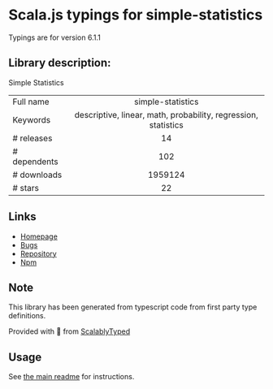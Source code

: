 
# Scala.js typings for simple-statistics

Typings are for version 6.1.1

## Library description:
Simple Statistics

|                    |                 |
| ------------------ | :-------------: |
| Full name          | simple-statistics |
| Keywords           | descriptive, linear, math, probability, regression, statistics |
| # releases         | 14 |
| # dependents       | 102 |
| # downloads        | 1959124 |
| # stars            | 22 |

## Links
- [Homepage](https://github.com/simple-statistics/simple-statistics#readme)
- [Bugs](https://github.com/simple-statistics/simple-statistics/issues)
- [Repository](https://github.com/simple-statistics/simple-statistics)
- [Npm](https://www.npmjs.com/package/simple-statistics)
    


## Note
This library has been generated from typescript code from first party type definitions.

Provided with :purple_heart: from [ScalablyTyped](https://github.com/oyvindberg/ScalablyTyped)

## Usage
See [the main readme](../../readme.md) for instructions.


